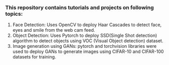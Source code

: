 ### This repository contains tutorials and projects on following topics:
1. Face Detection: Uses OpenCV to deploy Haar Cascades to detect face, eyes and smile from the web cam feed.
2. Object Detection: Uses Pytorch to deploy SSD(Single Shot detection) algorithm to detect objects using VOC (Visual Object detection) dataset.
3. Image generation using GANs: pytorch and torchvision libraries were used to
deploy GANs to generate images using CIFAR-10 and CIFAR-100 datasets for training.
